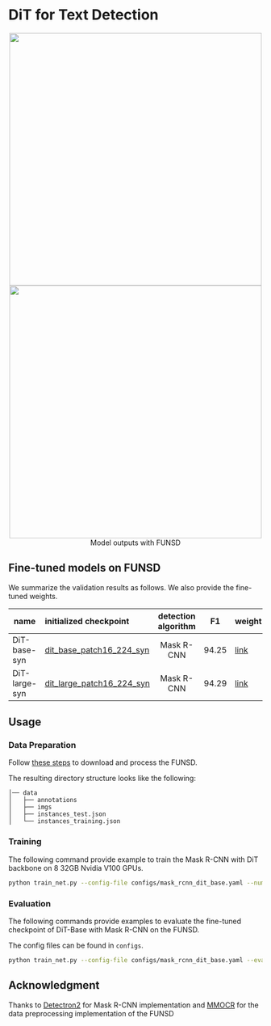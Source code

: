 # DiT for Text Detection

<div align="center">
  <img src="https://user-images.githubusercontent.com/45008728/163219997-90d15c1b-e1d1-4bb3-ae46-774e54b89dc6.png" width="500" /><img src="https://user-images.githubusercontent.com/45008728/163220437-ab6a3fd2-0a4f-49c5-810c-e05dda7eb9e1.png" width="500"/> Model outputs with FUNSD
</div>

## Fine-tuned models on FUNSD
We summarize the validation results as follows. We also provide the fine-tuned weights. 

| name | initialized checkpoint | detection algorithm  |  F1 | weight |
|------------|:----------------------------------------|:----------:|-------------------|-----|
| DiT-base-syn | [dit_base_patch16_224_syn](https://layoutlm.blob.core.windows.net/dit/dit-fts/td-syn_dit-b_mrcnn.pth) | Mask R-CNN | 94.25 |  [link](https://layoutlm.blob.core.windows.net/dit/dit-fts/funsd_dit-b_mrcnn.pth) |
| DiT-large-syn | [dit_large_patch16_224_syn](https://layoutlm.blob.core.windows.net/dit/dit-fts/td-syn_dit-l_mrcnn.pth) | Mask R-CNN | 94.29 |  [link](https://layoutlm.blob.core.windows.net/dit/dit-fts/funsd_dit-l_mrcnn.pth) | 


## Usage

### Data Preparation

Follow [these steps](https://mmocr.readthedocs.io/en/latest/datasets/det.html#funsd) to download and process the FUNSD.

The resulting directory structure looks like the following:
```
│── data
│   ├── annotations
│   ├── imgs
│   ├── instances_test.json
│   └── instances_training.json

```

### Training
The following command provide example to train the Mask R-CNN with DiT backbone on 8 32GB Nvidia V100 GPUs.
```bash
python train_net.py --config-file configs/mask_rcnn_dit_base.yaml --num-gpus 8 --resume MODEL.WEIGHTS path/to/model OUTPUT_DIR path/to/output
``` 

### Evaluation
The following commands provide examples to evaluate the fine-tuned checkpoint of DiT-Base with Mask R-CNN on the FUNSD.

The config files can be found in `configs`.

```bash
python train_net.py --config-file configs/mask_rcnn_dit_base.yaml --eval-only --num-gpus 8  --resume  MODEL.WEIGHTS path/to/model OUTPUT_DIR path/to/output
``` 


## Acknowledgment
Thanks to [Detectron2](https://github.com/facebookresearch/detectron2) for Mask R-CNN implementation and [MMOCR](https://github.com/open-mmlab/mmocr) for the data preprocessing implementation of the FUNSD  

